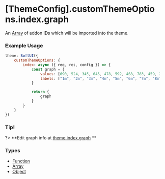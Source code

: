 # [ThemeConfig].customThemeOptions.index.graph

An [Array](https://developer.mozilla.org/en-US/docs/Web/JavaScript/Reference/Global_Objects/Array) of addon IDs which will be imported into the theme.

### Example Usage

```js
theme: SoftUI({
    customThemeOptions: {
        index: async ({ req, res, config }) => {
            const graph = {
                values: [690, 524, 345, 645, 478, 592, 468, 783, 459, 230, 621, 345],
                labels: ["1m", "2m", "3m", "4m", "5m", "6m", "7m", "8m", "9m", "10m"]
            }

            return {
                graph
            }
        }
    }
})
```

### Tip!

?> **Edit graph info at [theme.index.graph](/docs/index/graph/) **<br>

### Types

-   [Function](https://developer.mozilla.org/en-US/docs/Web/JavaScript/Reference/Global_Objects/Function)
-   [Array](https://developer.mozilla.org/en-US/docs/Web/JavaScript/Reference/Global_Objects/Array)
-   [Object](https://developer.mozilla.org/en-US/docs/Web/JavaScript/Reference/Global_Objects/Object)
